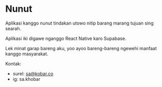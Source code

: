 # Nunut

Aplikasi kanggo nunut tindakan utowo nitip barang marang tujuan sing searah.

Aplikasi iki digawe nganggo React Native karo Supabase.

Lek minat garap bareng aku, yoo ayoo bareng-bareng ngewehi manfaat kanggo masyarakat.

Kontak:

- surel: sa@kobar.co
- ig: sa.khobar
